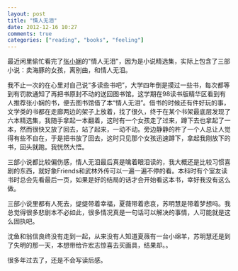 ```yaml
---
layout: post
title: "情人无泪"
date: 2012-12-16 10:27
comments: true
categories: ["reading", "books", "feeling"]
---
```

最近闲里偷忙看完了[张小娴](http://zh.wikipedia.org/wiki/%E5%BC%B5%E5%B0%8F%E5%AB%BB)的"情人无泪"，因为是小说精选集，实际上包含了三部小说：卖海豚的女孩，离别曲，和情人无泪。

我不止一次的在心里对自己说“多读些书吧”，大学四年倒是摸过一些书，每次都等到有罚款通知了再把书原封不动的送回图书馆。这学期在98读书版精华区看到有人推荐张小娴的书，便去图书馆借了本“情人无泪”。借书的时候还有件好玩的事，文学类的书都在走廊两边的架子上放着，找了很久，终于在某个书架最底层发现了六本精选集，我随手拿起一本翻着，这时有一个女孩走了过来，蹲下去也拿起了一本，然而很快又放了回去，站了起来，一动不动。旁边静静的杵了一个人总让人觉得有些不自在，于是把书放了回去，这时只见那个女孩迅速蹲下，拿起我刚放下的书，回头就跑。我恍然大悟。

三部小说都比较偏伤感，情人无泪最后真是噙着眼泪读的，我大概还是比较习惯喜剧的东西，就好象Friends和武林外传可以一遍一遍不停的看。本科时有个室友读书时总会先看最后一页，如果是好的结局的话才会开始看这本书，幸好我没有这么做。

三部小说里都有人死去，缇缇带着幸福，夏薇带着悲哀，苏明慧是带着梦想吗。我总觉得很多悲剧本不必如此，很多情况真是一句话可以解决的事情，人可能就是这么固执吧。

沈鱼和翁信良终没有走到一起，从来没有人知道夏薇有一台小绵羊，苏明慧还是到了失明的那一天，本想带给许宏志惊喜去买画具，结果却。。

很多年过去了，还是不会写读后感。

